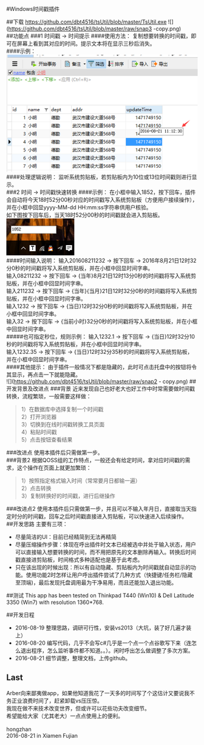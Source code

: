 #Windows时间戳插件

##下载
https://github.com/dbt4516/tsUtil/blob/master/TsUtil.exe
![](https://github.com/dbt4516/tsUtil/blob/master/raw/snap3 -copy.png)  
##功能点
###1 时间戳 -> 时间提示
####使用方法：
复制想要转换的时间戳，即可在屏幕上看到其对应的时间。提示文本将在显示三秒后消失。<br>
####示例：
![](https://github.com/dbt4516/tsUtil/blob/master/raw/snap1.png)  
####处理逻辑说明：
监听系统剪贴板，若剪贴板内为10位或13位时间戳则进行显示。<br>
###2 时间 -> 时间戳快速转换
####示例：
在小框中输入1852，按下回车，插件会自动将今天18时52分00秒对应的时间戳写入系统剪贴板（方便用户接续操作），并在小框中回显yyyy-MM-dd HH:mm:ss字符串供用户核验。<br>
如下图按下回车后，当天18时52分00秒的时间戳就会进入剪贴板。<br>
![](https://github.com/dbt4516/tsUtil/blob/master/raw/snap4.png)  
####时间输入说明：
输入201608211232 -> 按下回车 -> 2016年8月21日12时32分0秒的时间戳将写入系统剪贴板，并在小框中回显时间字串。<br>
输入08211232 -> 按下回车 -> {当年}8月21日12时13分0秒的时间戳将写入系统剪贴板，并在小框中回显时间字串。<br>
输入211232 -> 按下回车 -> {当年}{当月}21日12时32分0秒的时间戳将写入系统剪贴板，并在小框中回显时间字串。<br>
输入1232 -> 按下回车 -> {当日}12时32分0秒的时间戳将写入系统剪贴板，并在小框中回显时间字串。<br>
输入32 -> 按下回车 -> {当前小时}32分0秒的时间戳将写入系统剪贴板，并在小框中回显时间字串。<br>
#####也可指定秒位，规则示例：
输入1232.1 -> 按下回车 -> {当日}12时32分10秒的时间戳将写入系统剪贴板，并在小框中回显时间字串。<br>
输入1232.35 -> 按下回车 -> {当日}12时32分35秒的时间戳将写入系统剪贴板，并在小框中回显时间字串。<br>
####其他提示：
由于插件一般情况下都是隐藏的，此时可点击托盘中的按钮将令其显示，再点击一下就能隐藏。<br>
![](https://github.com/dbt4516/tsUtil/blob/master/raw/snap2 - copy.png)
##开发背景及改进点
###背景
近来发现自己也好老大也好工作中时常需要做时间戳转换，流程繁琐，一般需要这样做：<br>
>1）在数据库中选择复制一个时间戳<br>
>2）打开浏览器<br>
>3）切换到在线时间戳转换工具页面<br>
>4）粘贴时间戳<br>
>5）点击按钮查看结果<br>

###改进点
使用本插件后只需做第一步。<br>
###背景2
根据QOSS组的工作特点，一般还会有给定时间，拿对应时间戳的需求，这个操作在页面上就更加繁琐：<br>
>1）按照指定格式输入时间（常常要月日都输一遍）<br>
>2）点击转换<br>
>3）复制转换好的时间戳，进行后继操作<br>

###改进点2
使用本插件后只需做第一步，并且可以不输入年月日，直接取当天指定时分的时间戳，回车之后时间戳直接进入剪贴板，可以快速进入后续操作。<br>
##开发思路
主要有三项：<br>
* 尽量简洁的UI：目前已经精简到无法再精简<br>
* 尽量压缩操作步骤：体现在呼出插件时文本已经被选中并处于输入状态，用户可以直接输入想要转换的时间，而不用把原先的文本删除再输入。转换后时间戳直接进剪贴板，时间格式多种适配也是基于此考虑。<br>
* 只在该出现的时候出现：所以有自动隐藏、剪贴板内为时间戳就自动显示的功能。使用功能2时怎样让用户呼出插件尝试了几种方式（快捷键/任务栏/隐藏至顶端)，最后发现托盘调用最为干净易用，而且还能加入退出功能。<br>

##测试
This app has been tested on Thinkpad T440 (Win10) & Dell Latitude 3350 (Win7) with resolution 1360*768.<br>

##开发日程
* 2016-08-19 整理思路，调研可行性，安装vs2013（大坑，装了好几遍才装上）
* 2016-08-20 编写代码，几乎不会写c#几乎是一个点一个点谷歌写下来（连怎么退出程序，怎么监听事件都不知道。。）。闲时呼出怎么做调整了多次方案。
* 2016-08-21 细节调整，整理文档，上传github。

## Last
Arber向来鄙夷做app，如果他知道我花了一天多的时间写了个这估计又要说我不务正业浪费时间了，赶紧卸载vs压压惊。<br>
我现在做不来技术改变世界，但或许可以花些功夫改变细节。<br>
希望能给大家（尤其老大）一点点使用上的便利。<br>
<br>
hongzhan<br>
2016-08-21 in Xiamen Fujian<br>
